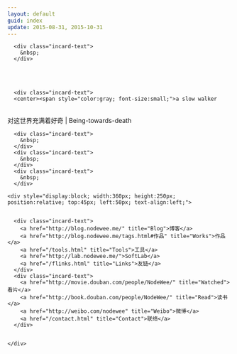 ```yaml
---
layout: default
guid: index
update: 2015-08-31, 2015-10-31
---
```


<div id="card01" class="card">

      <div class="incard-text">
        &nbsp;
      </div>
<div class="incard-text">
        &nbsp;
      </div>
<div class="incard-text">
        &nbsp;
      </div>

      <div class="incard-text">
      <center><span style="color:gray; font-size:small;">a slow walker
<br />对这世界充满着好奇 | Being-towards-death</span></center>
      </div>


      <div class="incard-text">
        &nbsp;
      </div>
      <div class="incard-text">
        &nbsp;
      </div>
      <div class="incard-text">
        &nbsp;
      </div>

    <div style="display:block; width:360px; height:250px; position:relative; top:45px; left:50px; text-align:left;">


      <div class="incard-text">
        <a href="http://blog.nodewee.me/" title="Blog">博客</a>
		<a href="http://blog.nodewee.me/tags.html#作品" title="Works">作品</a>
		<a href="/tools.html" title="Tools">工具</a>
        <a href="http://lab.nodewee.me/">SoftLab</a>
        <a href="/flinks.html" title="Links">友链</a>
      </div>
      <div class="incard-text">
      	<a href="http://movie.douban.com/people/NodeWee/" title="Watched">看片</a>
      	<a href="http://book.douban.com/people/NodeWee/" title="Read">读书</a>
      	<a href="http://weibo.com/nodewee" title="Weibo">微博</a>
      	<a href="/contact.html" title="Contact">联络</a>
      </div>

      
    </div>
</div>
